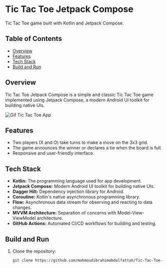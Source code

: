# Tic Tac Toe Jetpack Compose

Tic Tac Toe game built with Kotlin and Jetpack Compose.

## Table of Contents

- [Overview](#overview)
- [Features](#features)
- [Tech Stack](#tech-stack)
- [Build and Run](#build-and-run)

## Overview

Tic Tac Toe Jetpack Compose is a simple and classic Tic Tac Toe game implemented using Jetpack Compose, a modern Android UI toolkit for building native UIs.

![Gif Tic Tac Toe App](https://github.com/mahmoudibrahimabdulfattah/Tic-Tac-Toe-JetpackCompose/assets/32036574/46578aaa-4982-4fbb-b66d-cbca003264bf)


## Features

- Two players (X and O) take turns to make a move on the 3x3 grid.
- The game announces the winner or declares a tie when the board is full.
- Responsive and user-friendly interface.

## Tech Stack

- **Kotlin:** The programming language used for app development.
- **Jetpack Compose:** Modern Android UI toolkit for building native UIs.
- **Dagger Hilt:** Dependency injection library for Android.
- **Coroutine:** Kotlin's native asynchronous programming library.
- **Flow:** Asynchronous data stream for observing and reacting to data changes.
- **MVVM Architecture:** Separation of concerns with Model-View-ViewModel architecture.
- **GitHub Actions:** Automated CI/CD workflows for building and testing.


## Build and Run

1. Clone the repository:

   ```bash
   git clone https://github.com/mahmoudibrahimabdulfattah/Tic-Tac-Toe-JetpackCompose
